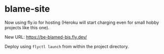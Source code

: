 # blame-site

Now using fly.io for hosting (Heroku will start charging even for small hobby projects like this one).

New URL: https://be-blamed-bis.fly.dev/

Deploy using `flyctl launch` from within the project directory.
